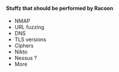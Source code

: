 #### Stuffz that should be performed by Racoon
* NMAP
* URL fuzzing
* DNS
* TLS versions
* Ciphers
* Nikto
* Nessus ?
* More